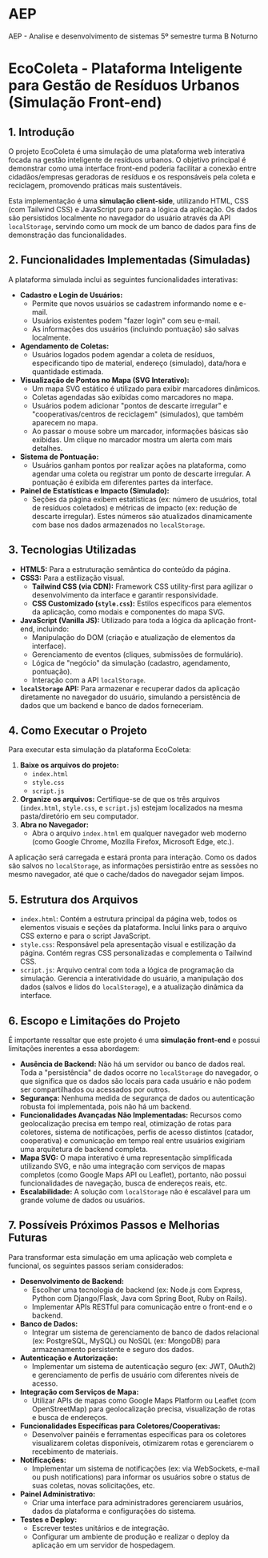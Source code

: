 # AEP
AEP - Analise e desenvolvimento de sistemas 5º semestre turma B Noturno

# EcoColeta - Plataforma Inteligente para Gestão de Resíduos Urbanos (Simulação Front-end)

## 1. Introdução

O projeto EcoColeta é uma simulação de uma plataforma web interativa focada na gestão inteligente de resíduos urbanos. O objetivo principal é demonstrar como uma interface front-end poderia facilitar a conexão entre cidadãos/empresas geradoras de resíduos e os responsáveis pela coleta e reciclagem, promovendo práticas mais sustentáveis.

Esta implementação é uma **simulação client-side**, utilizando HTML, CSS (com Tailwind CSS) e JavaScript puro para a lógica da aplicação. Os dados são persistidos localmente no navegador do usuário através da API `localStorage`, servindo como um mock de um banco de dados para fins de demonstração das funcionalidades.

## 2. Funcionalidades Implementadas (Simuladas)

A plataforma simulada inclui as seguintes funcionalidades interativas:

* **Cadastro e Login de Usuários:**
    * Permite que novos usuários se cadastrem informando nome e e-mail.
    * Usuários existentes podem "fazer login" com seu e-mail.
    * As informações dos usuários (incluindo pontuação) são salvas localmente.
* **Agendamento de Coletas:**
    * Usuários logados podem agendar a coleta de resíduos, especificando tipo de material, endereço (simulado), data/hora e quantidade estimada.
* **Visualização de Pontos no Mapa (SVG Interativo):**
    * Um mapa SVG estático é utilizado para exibir marcadores dinâmicos.
    * Coletas agendadas são exibidas como marcadores no mapa.
    * Usuários podem adicionar "pontos de descarte irregular" e "cooperativas/centros de reciclagem" (simulados), que também aparecem no mapa.
    * Ao passar o mouse sobre um marcador, informações básicas são exibidas. Um clique no marcador mostra um alerta com mais detalhes.
* **Sistema de Pontuação:**
    * Usuários ganham pontos por realizar ações na plataforma, como agendar uma coleta ou registrar um ponto de descarte irregular. A pontuação é exibida em diferentes partes da interface.
* **Painel de Estatísticas e Impacto (Simulado):**
    * Seções da página exibem estatísticas (ex: número de usuários, total de resíduos coletados) e métricas de impacto (ex: redução de descarte irregular). Estes números são atualizados dinamicamente com base nos dados armazenados no `localStorage`.

## 3. Tecnologias Utilizadas

* **HTML5:** Para a estruturação semântica do conteúdo da página.
* **CSS3:** Para a estilização visual.
    * **Tailwind CSS (via CDN):** Framework CSS utility-first para agilizar o desenvolvimento da interface e garantir responsividade.
    * **CSS Customizado (`style.css`):** Estilos específicos para elementos da aplicação, como modais e componentes do mapa SVG.
* **JavaScript (Vanilla JS):** Utilizado para toda a lógica da aplicação front-end, incluindo:
    * Manipulação do DOM (criação e atualização de elementos da interface).
    * Gerenciamento de eventos (cliques, submissões de formulário).
    * Lógica de "negócio" da simulação (cadastro, agendamento, pontuação).
    * Interação com a API `localStorage`.
* **`localStorage` API:** Para armazenar e recuperar dados da aplicação diretamente no navegador do usuário, simulando a persistência de dados que um backend e banco de dados forneceriam.

## 4. Como Executar o Projeto

Para executar esta simulação da plataforma EcoColeta:

1.  **Baixe os arquivos do projeto:**
    * `index.html`
    * `style.css`
    * `script.js`
2.  **Organize os arquivos:** Certifique-se de que os três arquivos (`index.html`, `style.css`, e `script.js`) estejam localizados na mesma pasta/diretório em seu computador.
3.  **Abra no Navegador:**
    * Abra o arquivo `index.html` em qualquer navegador web moderno (como Google Chrome, Mozilla Firefox, Microsoft Edge, etc.).

A aplicação será carregada e estará pronta para interação. Como os dados são salvos no `localStorage`, as informações persistirão entre as sessões no mesmo navegador, até que o cache/dados do navegador sejam limpos.

## 5. Estrutura dos Arquivos

* `index.html`: Contém a estrutura principal da página web, todos os elementos visuais e seções da plataforma. Inclui links para o arquivo CSS externo e para o script JavaScript.
* `style.css`: Responsável pela apresentação visual e estilização da página. Contém regras CSS personalizadas e complementa o Tailwind CSS.
* `script.js`: Arquivo central com toda a lógica de programação da simulação. Gerencia a interatividade do usuário, a manipulação dos dados (salvos e lidos do `localStorage`), e a atualização dinâmica da interface.

## 6. Escopo e Limitações do Projeto

É importante ressaltar que este projeto é uma **simulação front-end** e possui limitações inerentes a essa abordagem:

* **Ausência de Backend:** Não há um servidor ou banco de dados real. Toda a "persistência" de dados ocorre no `localStorage` do navegador, o que significa que os dados são locais para cada usuário e não podem ser compartilhados ou acessados por outros.
* **Segurança:** Nenhuma medida de segurança de dados ou autenticação robusta foi implementada, pois não há um backend.
* **Funcionalidades Avançadas Não Implementadas:** Recursos como geolocalização precisa em tempo real, otimização de rotas para coletores, sistema de notificações, perfis de acesso distintos (catador, cooperativa) e comunicação em tempo real entre usuários exigiriam uma arquitetura de backend completa.
* **Mapa SVG:** O mapa interativo é uma representação simplificada utilizando SVG, e não uma integração com serviços de mapas completos (como Google Maps API ou Leaflet), portanto, não possui funcionalidades de navegação, busca de endereços reais, etc.
* **Escalabilidade:** A solução com `localStorage` não é escalável para um grande volume de dados ou usuários.

## 7. Possíveis Próximos Passos e Melhorias Futuras

Para transformar esta simulação em uma aplicação web completa e funcional, os seguintes passos seriam considerados:

* **Desenvolvimento de Backend:**
    * Escolher uma tecnologia de backend (ex: Node.js com Express, Python com Django/Flask, Java com Spring Boot, Ruby on Rails).
    * Implementar APIs RESTful para comunicação entre o front-end e o backend.
* **Banco de Dados:**
    * Integrar um sistema de gerenciamento de banco de dados relacional (ex: PostgreSQL, MySQL) ou NoSQL (ex: MongoDB) para armazenamento persistente e seguro dos dados.
* **Autenticação e Autorização:**
    * Implementar um sistema de autenticação seguro (ex: JWT, OAuth2) e gerenciamento de perfis de usuário com diferentes níveis de acesso.
* **Integração com Serviços de Mapa:**
    * Utilizar APIs de mapas como Google Maps Platform ou Leaflet (com OpenStreetMap) para geolocalização precisa, visualização de rotas e busca de endereços.
* **Funcionalidades Específicas para Coletores/Cooperativas:**
    * Desenvolver painéis e ferramentas específicas para os coletores visualizarem coletas disponíveis, otimizarem rotas e gerenciarem o recebimento de materiais.
* **Notificações:**
    * Implementar um sistema de notificações (ex: via WebSockets, e-mail ou push notifications) para informar os usuários sobre o status de suas coletas, novas solicitações, etc.
* **Painel Administrativo:**
    * Criar uma interface para administradores gerenciarem usuários, dados da plataforma e configurações do sistema.
* **Testes e Deploy:**
    * Escrever testes unitários e de integração.
    * Configurar um ambiente de produção e realizar o deploy da aplicação em um servidor de hospedagem.

